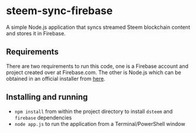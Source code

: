 # steem-sync-firebase
A simple Node.js application that syncs streamed Steem blockchain content and stores it in Firebase.

## Requirements

There are two requirements to run this code, one is a Firebase account and project created over at Firebase.com. The other is Node.js which can be obtained in an official installer from [here](https://nodejs.org/en/download/).

## Installing and running

- `npm install` from within the project directory to install `dsteem` and `firebase` dependencies
- `node app.js` to run the application from a Terminal/PowerShell window